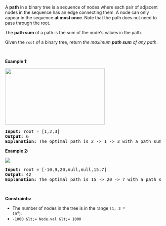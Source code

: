 A __path__ in a binary tree is a sequence of nodes where each pair of adjacent nodes in the sequence has an edge connecting them. A node can only appear in the sequence __at most once__. Note that the path does not need to pass through the root.

The __path sum__ of a path is the sum of the node's values in the path.

Given the `` root `` of a binary tree, return _the maximum __path sum__ of any path_.

&nbsp;

__Example 1:__

<img alt="" src="https://assets.leetcode.com/uploads/2020/10/13/exx1.jpg" style="width: 322px; height: 182px;"/>

<pre>
<strong>Input:</strong> root = [1,2,3]
<strong>Output:</strong> 6
<strong>Explanation:</strong> The optimal path is 2 -&gt; 1 -&gt; 3 with a path sum of 2 + 1 + 3 = 6.
</pre>

__Example 2:__

![](https://assets.leetcode.com/uploads/2020/10/13/exx2.jpg)

<pre>
<strong>Input:</strong> root = [-10,9,20,null,null,15,7]
<strong>Output:</strong> 42
<strong>Explanation:</strong> The optimal path is 15 -&gt; 20 -&gt; 7 with a path sum of 15 + 20 + 7 = 42.
</pre>

&nbsp;

__Constraints:__

*   The number of nodes in the tree is in the range <code>[1, 3 * 10<sup>4</sup>]</code>.
*   `` -1000 &lt;= Node.val &lt;= 1000 ``